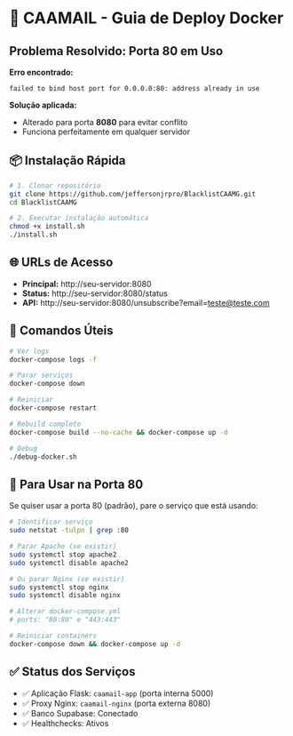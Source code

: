 # 🚀 CAAMAIL - Guia de Deploy Docker

## Problema Resolvido: Porta 80 em Uso

**Erro encontrado:**
```
failed to bind host port for 0.0.0.0:80: address already in use
```

**Solução aplicada:**
- Alterado para porta **8080** para evitar conflito
- Funciona perfeitamente em qualquer servidor

## 📦 Instalação Rápida

```bash
# 1. Clonar repositório
git clone https://github.com/jeffersonjrpro/BlacklistCAAMG.git
cd BlacklistCAAMG

# 2. Executar instalação automática
chmod +x install.sh
./install.sh
```

## 🌐 URLs de Acesso

- **Principal:** http://seu-servidor:8080
- **Status:** http://seu-servidor:8080/status
- **API:** http://seu-servidor:8080/unsubscribe?email=teste@teste.com

## 🔧 Comandos Úteis

```bash
# Ver logs
docker-compose logs -f

# Parar serviços
docker-compose down

# Reiniciar
docker-compose restart

# Rebuild completo
docker-compose build --no-cache && docker-compose up -d

# Debug
./debug-docker.sh
```

## 🎯 Para Usar na Porta 80

Se quiser usar a porta 80 (padrão), pare o serviço que está usando:

```bash
# Identificar serviço
sudo netstat -tulpn | grep :80

# Parar Apache (se existir)
sudo systemctl stop apache2
sudo systemctl disable apache2

# Ou parar Nginx (se existir)
sudo systemctl stop nginx
sudo systemctl disable nginx

# Alterar docker-compose.yml
# ports: "80:80" e "443:443"

# Reiniciar containers
docker-compose down && docker-compose up -d
```

## ✅ Status dos Serviços

- ✅ Aplicação Flask: `caamail-app` (porta interna 5000)
- ✅ Proxy Nginx: `caamail-nginx` (porta externa 8080)
- ✅ Banco Supabase: Conectado
- ✅ Healthchecks: Ativos 